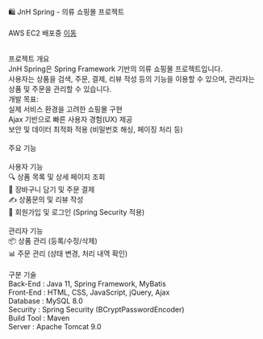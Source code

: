 🛍️ JnH Spring - 의류 쇼핑몰 프로젝트<br><br>
AWS EC2 배포중 <a href="https://jnh.kro.kr/jnh" target="_blank">이동</a><br><br>

프로젝트 개요<br>
JnH Spring은 Spring Framework 기반의 의류 쇼핑몰 프로젝트입니다.<br>
사용자는 상품을 검색, 주문, 결제, 리뷰 작성 등의 기능을 이용할 수 있으며, 관리자는 상품 및 주문을 관리할 수 있습니다.<br>
개발 목표:<br>
실제 서비스 환경을 고려한 쇼핑몰 구현<br>
Ajax 기반으로 빠른 사용자 경험(UX) 제공<br>
보안 및 데이터 최적화 적용 (비밀번호 해싱, 페이징 처리 등)<br>
<br>주요 기능<br><br>
사용자 기능<br>
🔍 상품 목록 및 상세 페이지 조회<br>
🛒 장바구니 담기 및 주문 결제<br>
✍️ 상품문의 및 리뷰 작성<br>
🔑 회원가입 및 로그인 (Spring Security 적용)<br>
<br>
관리자 기능<br>
📦 상품 관리 (등록/수정/삭제)<br>
📊 주문 관리 (상태 변경, 처리 내역 확인)<br>
<br>
구분	기술<br>
Back-End : Java 11, Spring Framework, MyBatis<br>
Front-End : HTML, CSS, JavaScript, jQuery, Ajax<br>
Database : MySQL 8.0<br>
Security : Spring Security (BCryptPasswordEncoder)<br>
Build Tool : Maven<br>
Server : Apache Tomcat 9.0<br>
